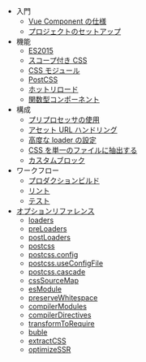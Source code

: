 - 入門
  - [Vue Component の仕様](start/spec.md)
  - [プロジェクトのセットアップ](start/setup.md)
- 機能
  - [ES2015](features/es2015.md)
  - [スコープ付き CSS](features/scoped-css.md)
  - [CSS モジュール](features/css-modules.md)
  - [PostCSS](features/postcss.md)
  - [ホットリロード](features/hot-reload.md)
  - [関数型コンポーネント](features/functional.md)
- 構成
  - [プリプロセッサの使用](configurations/pre-processors.md)
  - [アセット URL ハンドリング](configurations/asset-url.md)
  - [高度な loader の設定](configurations/advanced.md)
  - [CSS を単一のファイルに抽出する](configurations/extract-css.md)
  - [カスタムブロック](configurations/custom-blocks.md)
- ワークフロー
  - [プロダクションビルド](workflow/production.md)
  - [リント](workflow/linting.md)
  - [テスト](workflow/testing.md)
- [オプションリファレンス](options.md)
  - [loaders](options.md#loaders)
  - [preLoaders](options.md#preloaders)
  - [postLoaders](options.md#postloaders)
  - [postcss](options.md#postcss)
  - [postcss.config](options.md#postcssconfig)
  - [postcss.useConfigFile](options.md#postcssuseconfigfile)
  - [postcss.cascade](options.md#postcsscascade)
  - [cssSourceMap](options.md#csssourcemap)
  - [esModule](options.md#esmodule)
  - [preserveWhitespace](options.md#preservewhitespace)
  - [compilerModules](options.md#compilermodules)
  - [compilerDirectives](options.md#compilerdirectives)
  - [transformToRequire](options.md#transformtorequire)
  - [buble](options.md#buble)
  - [extractCSS](options.md#extractcss)
  - [optimizeSSR](options.md#optimizessr)
